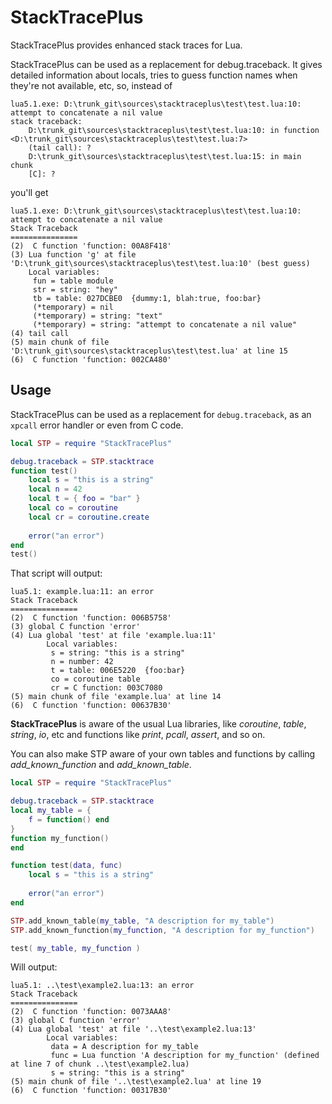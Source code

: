 # StackTracePlus #

StackTracePlus provides enhanced stack traces for Lua.

StackTracePlus can be used as a replacement for debug.traceback. It gives detailed information about locals, tries to guess 
function names when they're not available, etc, so, instead of

    lua5.1.exe: D:\trunk_git\sources\stacktraceplus\test\test.lua:10: attempt to concatenate a nil value
    stack traceback:
    	D:\trunk_git\sources\stacktraceplus\test\test.lua:10: in function <D:\trunk_git\sources\stacktraceplus\test\test.lua:7>
    	(tail call): ?
    	D:\trunk_git\sources\stacktraceplus\test\test.lua:15: in main chunk
    	[C]: ?
		
you'll get

    lua5.1.exe: D:\trunk_git\sources\stacktraceplus\test\test.lua:10: attempt to concatenate a nil value
    Stack Traceback
    ===============
    (2)  C function 'function: 00A8F418'
    (3) Lua function 'g' at file 'D:\trunk_git\sources\stacktraceplus\test\test.lua:10' (best guess)
    	Local variables:
    	 fun = table module
    	 str = string: "hey"
    	 tb = table: 027DCBE0  {dummy:1, blah:true, foo:bar}
    	 (*temporary) = nil
    	 (*temporary) = string: "text"
    	 (*temporary) = string: "attempt to concatenate a nil value"
    (4) tail call
    (5) main chunk of file 'D:\trunk_git\sources\stacktraceplus\test\test.lua' at line 15
    (6)  C function 'function: 002CA480'

## Usage #

StackTracePlus can be used as a replacement for `debug.traceback`, as an `xpcall` error handler or even from C code.

```lua
local STP = require "StackTracePlus"

debug.traceback = STP.stacktrace
function test()
	local s = "this is a string"
	local n = 42
	local t = { foo = "bar" }
	local co = coroutine
	local cr = coroutine.create
	
	error("an error")
end
test()
```

That script will output:

    lua5.1: example.lua:11: an error
    Stack Traceback
    ===============
    (2)  C function 'function: 006B5758'
    (3) global C function 'error'
    (4) Lua global 'test' at file 'example.lua:11'
            Local variables:
             s = string: "this is a string"
             n = number: 42
             t = table: 006E5220  {foo:bar}
             co = coroutine table
             cr = C function: 003C7080
    (5) main chunk of file 'example.lua' at line 14
    (6)  C function 'function: 00637B30'

**StackTracePlus** is aware of the usual Lua libraries, like *coroutine*, *table*, *string*, *io*, etc and functions like 
*print*, *pcall*, *assert*, and so on.

You can also make STP aware of your own tables and functions by calling *add_known_function* and *add_known_table*.

```lua
local STP = require "StackTracePlus"

debug.traceback = STP.stacktrace
local my_table = {
	f = function() end
}
function my_function()
end

function test(data, func)
	local s = "this is a string"
	
	error("an error")
end

STP.add_known_table(my_table, "A description for my_table")
STP.add_known_function(my_function, "A description for my_function")

test( my_table, my_function )
```

Will output:

    lua5.1: ..\test\example2.lua:13: an error
    Stack Traceback
    ===============
    (2)  C function 'function: 0073AAA8'
    (3) global C function 'error'
    (4) Lua global 'test' at file '..\test\example2.lua:13'
            Local variables:
             data = A description for my_table
             func = Lua function 'A description for my_function' (defined at line 7 of chunk ..\test\example2.lua)
             s = string: "this is a string"
    (5) main chunk of file '..\test\example2.lua' at line 19
    (6)  C function 'function: 00317B30'

